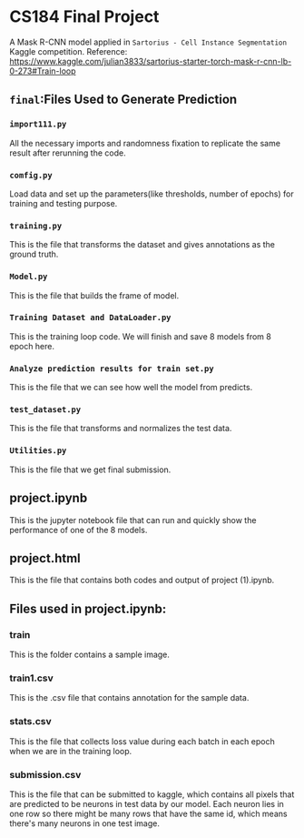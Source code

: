 # CS184 Final Project
A Mask R-CNN model applied in `Sartorius - Cell Instance Segmentation` Kaggle competition. Reference: https://www.kaggle.com/julian3833/sartorius-starter-torch-mask-r-cnn-lb-0-273#Train-loop
##  `final`:Files Used to Generate Prediction

### `import111.py`
All the necessary imports  and randomness fixation to replicate the same result after rerunning the code.
### `comfig.py` 
Load data and set up the parameters(like thresholds, number of epochs) for training and testing purpose.
### `training.py`
This is the file that transforms the dataset and gives annotations as the ground truth.
### `Model.py`
This is the file that builds the frame of model.
### `Training Dataset and DataLoader.py`
This is the training loop code. We will finish and save 8 models from 8 epoch here.
### `Analyze prediction results for train set.py`
This is the file that we can see how well the model from  predicts.
### `test_dataset.py`
This is the file that transforms and normalizes the test data. 
### `Utilities.py` 
This is the file that we get final submission.

## project.ipynb
This is the jupyter notebook file that can run and quickly show the performance of one of the 8 models.

## project.html
This is the file that contains both codes and output of project (1).ipynb.

## Files used in project.ipynb:

### train
This is the folder contains a sample image.
### train1.csv
This is the .csv file that contains annotation for the sample data.
### stats.csv
This is the file that collects loss value during each batch in each epoch when we are in the training loop.
### submission.csv
This is the file that can be submitted to kaggle, which contains all pixels that are predicted to be neurons in test data by our model. Each neuron lies in one row so there might be many rows that have the same id, which means there's many neurons in one test image.
